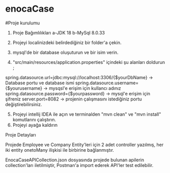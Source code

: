 # enocaCase

#Proje kurulumu

1) Proje Bağımlılıkları
   a-JDK 18
   b-MySql 8.0.33
2) Projeyi localinizdeki belirdediğiniz bir folder'a çekin.
3)  mysql'de bir database oluşuturun ve bir isim verin.

5) "src/main/resources/application.properties" içindeki şu alanları doldurun ;

spring.datasource.url=jdbc:mysql://localhost:3306/{$yourDbName}   -> Database portu ve database ismi
spring.datasource.username={$yourusername} -> mysqsl'e erişim için kullancı adınız
spring.datasource.password={$yourpassword} -> mysql'e erişim için şifreniz
server.port=8082 -> projenin çalışmasını istediğiniz portu değiştirebilirsiniz.

5)  Projeyi intellij IDEA ile açın ve terminalden "mvn clean" ve "mvn install" komutlarını çalıştırın.
6)  Projeyi ayağa kaldırın

   Proje Detayları

Projede Employee ve Company Entity'leri için 2 adet controller yazılmış, her iki entity onetoMany ilişkisi ile birbirine bağlanmıştır.

EnocaCaseAPICollection.json dosyasında projede bulunan apilerin collection'ları iletilmiştir, Postman'a import ederek API'ler test edilebilir.




